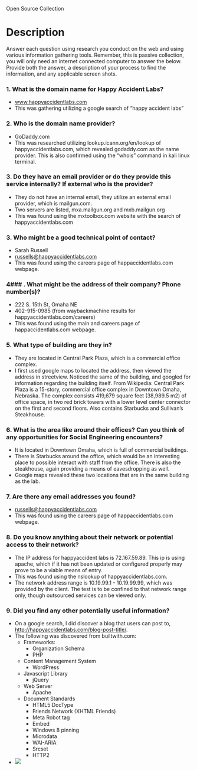 Open Source Collection
# Description

Answer each question using research you conduct on the web and using various information gathering tools.  Remember, this is passive collection, you will only need an internet connected computer to answer the below.  Provide both the answer, a description of your process to find the information, and any applicable screen shots.

### 1. What is the domain name for Happy Accident Labs?
- www.happyaccidentlabs.com
- This was gathering utilizing a google search of “happy accident labs”

### 2. Who is the domain name provider?
- GoDaddy.com
- This was researched utilizing lookup.icann.org/en/lookup of happyaccidentlabs.com, which revealed godaddy.com as the name provider. This is also confirmed using the “whois” command in kali linux terminal.

### 3. Do they have an email provider or do they provide this service internally?  If external who is the provider?
- They do not have an internal email, they utilize an external email provider, which is mailgun.com.
- Two servers are listed, mxa.mailgun.org and mxb.mailgun.org
- This was found using the mxtoolbox.com website with the search of happyaccidentlabs.com

### 3. Who might be a good technical point of contact?
- Sarah Russell
- russells@happyaccidentlabs.com
- This was found using the careers page of happaccidentlabs.com webpage.

### 4### . What might be the address of their company?  Phone number(s)?
- 222 S. 15th St, Omaha NE
- 402-915-0985 (from waybackmachine results for happyaccidentlabs.com/careers)
- This was found using the main and careers page of happaccidentlabs.com webpage.

### 5. What type of building are they in?
- They are located in Central Park Plaza, which is a commercial office complex. 
- I first used google maps to located the address, then viewed the address in streetview. Noticed the same of the building, and googled for information regarding the building itself. From Wikipedia: Central Park Plaza is a 15-story, commercial office complex in Downtown Omaha, Nebraska. The complex consists 419,679 square feet (38,989.5 m2) of office space, in two red brick towers with a lower level center connector on the first and second floors. Also contains Starbucks and Sullivan’s Steakhouse.

### 6. What is the area like around their offices?  Can you think of any opportunities for Social Engineering encounters?
- It is located in Downtown Omaha, which is full of commercial buildings.
- There is Starbucks around the office, which would be an interesting place to possible interact with staff from the office. There is also the steakhouse, again providing a means of eavesdropping as well.
- Google maps revealed these two locations that are in the same building as the lab.

### 7. Are there any email addresses you found?
- russells@happyaccidentlabs.com
- This was found using the careers page of happaccidentlabs.com webpage.

### 8. Do you know anything about their network or potential access to their network?
- The IP address for happyaccident labs is 72.167.59.89. This ip is using apache, which if it has not been updated or configured properly may prove to be a viable means of entry.
- This was found using the nslookup of happyaccidentlabs.com.
- The network address range is 10.19.99.1 - 10.19.99.99, which was provided by the client. The test is to be confined to that network range only, though outsourced services can be viewed only.

### 9. Did you find any other potentially useful information?
- On a google search, I did discover a blog that users can post to, http://happyaccidentlabs.com/blog-post-title/. 
- The following was discovered from builtwith.com:
   * Frameworks:
     - Organization Schema
     - PHP
   * Content Management System
     - WordPress
   * Javascript Library
     - jQuery
   * Web Server
     - Apache
   * Document Standards
     - HTML5 DocType
     - Friends Network (XHTML Friends)
     - Meta Robot tag
     - Embed
     - Windows 8 pinning
     - Microdata
     - WAI-ARIA
     - Srcset
     - HTTP2
- <img src="***"/>
